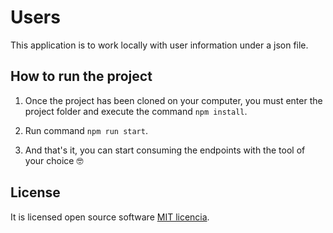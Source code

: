 # Users 

This application is to work locally with user information under a json file.

## How to run the project

1. Once the project has been cloned on your computer, you must enter the project folder and execute the command `npm install`.

2. Run command `npm run start`.

3. And that's it, you can start consuming the endpoints with the tool of your choice 🤓


## License

It is licensed open source software [MIT licencia](https://opensource.org/licenses/MIT).
